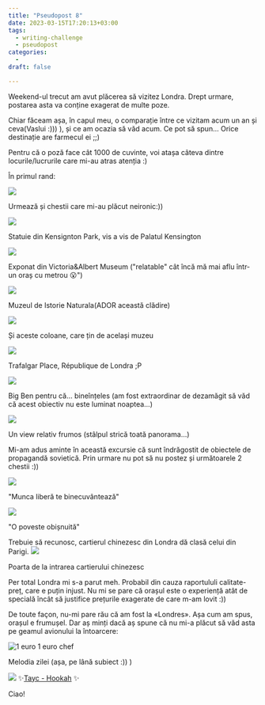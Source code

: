 ```yaml
---
title: "Pseudopost 8"
date: 2023-03-15T17:20:13+03:00
tags:
  - writing-challenge
  - pseudopost
categories:
  -
draft: false

---
```



Weekend-ul trecut am avut plăcerea să vizitez Londra. Drept urmare, postarea asta va conține exagerat de multe poze.
<!--more-->
Chiar făceam așa, în capul meu, o comparație între ce vizitam acum un an și ceva(Vaslui :))) ), și ce am ocazia să văd acum. Ce pot să spun... Orice destinație are farmecul ei ;;)

Pentru că o poză face cât 1000 de cuvinte, voi atașa câteva dintre locurile/lucrurile care mi-au atras atenția :)

În primul rand:

![](images/luton.jpeg)

Urmează și chestii care mi-au plăcut neironic:))

![](images/statue.jpeg)

Statuie din Kensignton Park, vis a vis de Palatul Kensington

![](images/metro.jpeg)

Exponat din Victoria&Albert Museum ("relatable" cât încă mă mai aflu într-un oraș cu metrou 😮")

![](images/min.jpeg)

Muzeul de Istorie Naturala(ADOR această clădire)

![](images/coloane.jpeg)

Și aceste coloane, care țin de același muzeu

![](images/trafalgar.jpeg)

Trafalgar Place, République de Londra ;P

![](images/bigben.jpeg)

Big Ben pentru că... bineînțeles (am fost extraordinar de dezamăgit să văd că acest obiectiv nu este luminat noaptea...)

![](images/nice.jpeg)

Un view relativ frumos (stâlpul strică toată panorama...)

Mi-am adus aminte în această excursie că sunt îndrăgostit de obiectele de propagandă sovietică. Prin urmare nu pot să nu postez și următoarele 2 chestii :))

![](images/prop1.jpeg)

"Munca liberă te binecuvântează"

![](images/afis.jpeg)

"O poveste obișnuită"

Trebuie să recunosc, cartierul chinezesc din Londra dă clasă celui din Parigi. ![](images/chinezesc.jpeg)

Poarta de la intrarea cartierului chinezesc

Per total Londra mi s-a parut meh. Probabil din cauza raportululi calitate-preț, care e puțin injust. Nu mi se pare că orașul este o experiență atât de specială încât să justifice prețurile exagerate de care m-am lovit :))

De toute façon, nu-mi pare rău că am fost la «Londres». Așa cum am spus, orașul e frumușel. Dar aș minți dacă aș spune că nu mi-a plăcut să văd asta pe geamul avionului la întoarcere:

![1 euro 1 euro chef](images/1euro.jpeg)

Melodia zilei (așa, pe lână subiect :)) )

![](images/music.gif) ✨[Tayc - Hookah](https://www.youtube.com/watch?v=uziV7sqpqCM) ✨

Ciao!
